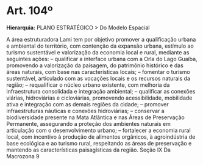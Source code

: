 # Art. 104º

**Hierarquia:** PLANO ESTRATÉGICO > Do Modelo Espacial

A área estruturadora Lami tem por objetivo promover a qualificação urbana e ambiental do território, com contenção da expansão urbana, estímulo ao turismo sustentável e valorização da economia local e rural, mediante as seguintes ações:
– qualificar a interface urbana com a Orla do Lago Guaíba, promovendo a valorização da paisagem, do patrimônio histórico e das áreas naturais, com base nas características locais;
– fomentar o turismo sustentável, articulado com as vocações locais e os recursos naturais da região;
– requalificar o núcleo urbano existente, com melhoria da infraestrutura consolidada e integração ambiental;
– qualificar as conexões viárias, hidroviárias e cicloviárias, promovendo acessibilidade, mobilidade ativa e integração com as demais regiões da cidade;
– promover infraestruturas náuticas e conexões hidroviárias;
– conservar a biodiversidade presente na Mata Atlântica e nas Áreas de Preservação Permanente, assegurando a proteção dos ambientes naturais em articulação com o desenvolvimento urbano;
– fortalecer a economia rural local, com incentivo à produção de alimentos orgânicos, à agroindústria de base ecológica e ao turismo rural, respeitando as áreas de preservação e mantendo as características paisagísticas da região.
Seção IX
Da Macrozona 9






